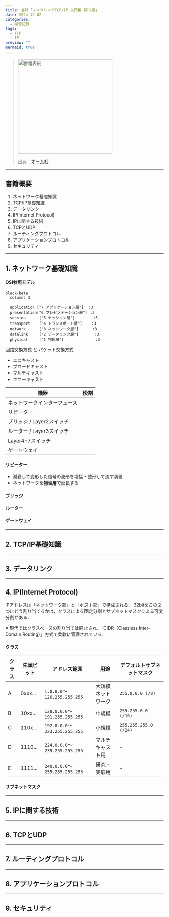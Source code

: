 ```yaml
---
title: 書籍「マスタリングTCP/IP 入門編 第６版」
date: 2024-12-02
categories:
  - 学習記録
tags:
  - TCP
  - IP
preview: ""
mermaid: true
---
```


> <img src="https://www.ohmsha.co.jp/Portals/0/book/large/978-4-274-22447-8.jpg" alt="書籍表紙" width="300">
>
> 出典：[オーム社](https://www.ohmsha.co.jp/book/9784274224478/)


--- 
## 書籍概要

1. ネットワーク基礎知識
2. TCP/IP基礎知識
3. データリンク
4. IP(Internet Protocol)
5. IPに関する技術
6. TCPとUDP
7. ルーティングプロトコル
8. アプリケーションプロトコル
9. セキュリティ


---
## 1. ネットワーク基礎知識


#### OSI参照モデル

```mermaid
block-beta
  columns 3

  application ["7 アプリケーション層"]  :3
  presentation["6 プレゼンテーション層"] :3
  session      ["5 セッション層"]        :3
  transport    ["4 トランスポート層"]    :3
  network      ["3 ネットワーク層"]      :3
  datalink     ["2 データリンク層"]       :3
  physical     ["1 物理層"]              :3
```

回路交換方式 と パケット交換方式

- ユニキャスト
- ブロードキャスト
- マルチキャスト
- エニーキャスト


| 機器                         | 役割 |
| ---------------------------- | ---- |
| ネットワークインターフェース |      |
| リピーター                   |      |
| ブリッジ    / Layer2スイッチ |      |
| ルーター    / Layer3スイッチ |      |
| Layer4-7スイッチ             |      |
| ゲートウェイ                 |      |

#### リピーター
- 減衰して変形した信号の波形を増幅・整形して流す装置
- ネットワークを**物理層**で延長する

#### ブリッジ

#### ルーター

#### 

#### ゲートウェイ

---
## 2. TCP/IP基礎知識


---
## 3. データリンク


---
## 4. IP(Internet Protocol)


IPアドレスは「ネットワーク部」と「ホスト部」で構成される．
32bitをこの２つにどう割り当てるかは，クラスによる固定分割とサブネットマスクによる可変分割がある．

※ 現代ではクラスベースの割り当ては廃止され、「CIDR（Classless Inter-Domain Routing）」方式で柔軟に管理されている．



#### クラス

| クラス | 先頭ビット | アドレス範囲                   | 用途               | デフォルトサブネットマスク |
| ------ | ---------- | ------------------------------ | ------------------ | -------------------------- |
| A      | 0xxx...    | `1.0.0.0`〜`126.255.255.255`   | 大規模ネットワーク | `255.0.0.0 (/8)`           |
| B      | 10xx...    | `128.0.0.0`〜`191.255.255.255` | 中規模             | `255.255.0.0 (/16)`        |
| C      | 110x...    | `192.0.0.0`〜`223.255.255.255` | 小規模             | `255.255.255.0 (/24)`      |
| D      | 1110...    | `224.0.0.0`〜`239.255.255.255` | マルチキャスト用   | -                          |
| E      | 1111...    | `240.0.0.0`〜`255.255.255.255` | 研究・実験用       | -                          |


#### サブネットマスク









---
## 5. IPに関する技術


---
## 6. TCPとUDP


---
## 7. ルーティングプロトコル


---
## 8. アプリケーションプロトコル


---
## 9. セキュリティ
 


